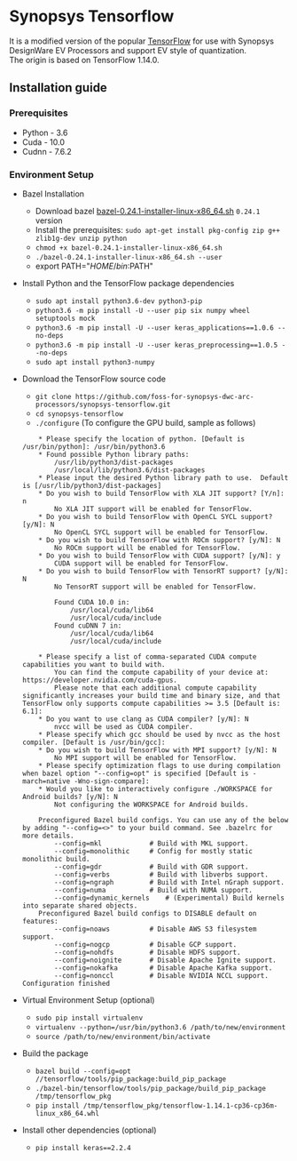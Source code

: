 # Synopsys Tensorflow
It is a modified version of the popular [TensorFlow](https://github.com/tensorflow/tensorflow) for use with Synopsys DesignWare EV Processors 
and support EV style of quantization.  
The origin is based on TensorFlow 1.14.0.  

## Installation guide
### Prerequisites
* Python - 3.6
* Cuda - 10.0
* Cudnn - 7.6.2

### Environment Setup  
* Bazel Installation
    * Download bazel [bazel-0.24.1-installer-linux-x86_64.sh](https://github.com/bazelbuild/bazel/releases/download/0.24.1/bazel-0.24.1-installer-linux-x86_64.sh) `0.24.1` version
    * Install the prerequisites: `sudo apt-get install pkg-config zip g++ zlib1g-dev unzip python`
    * `chmod +x bazel-0.24.1-installer-linux-x86_64.sh`
    * `./bazel-0.24.1-installer-linux-x86_64.sh --user`
    * export PATH="$HOME/bin:$PATH"

* Install Python and the TensorFlow package dependencies
    * `sudo apt install python3.6-dev python3-pip`
    * `python3.6 -m pip install -U --user pip six numpy wheel setuptools mock`
    * `python3.6 -m pip install -U --user keras_applications==1.0.6 --no-deps`
    * `python3.6 -m pip install -U --user keras_preprocessing==1.0.5 --no-deps`
    * `sudo apt install python3-numpy`

* Download the TensorFlow source code
    * `git clone https://github.com/foss-for-synopsys-dwc-arc-processors/synopsys-tensorflow.git`
    * `cd synopsys-tensorflow`
    * `./configure` (To configure the GPU build, sample as follows)
    ```
        * Please specify the location of python. [Default is /usr/bin/python]: /usr/bin/python3.6
        * Found possible Python library paths:
            /usr/lib/python3/dist-packages
            /usr/local/lib/python3.6/dist-packages
        * Please input the desired Python library path to use.  Default is [/usr/lib/python3/dist-packages]
        * Do you wish to build TensorFlow with XLA JIT support? [Y/n]: n
            No XLA JIT support will be enabled for TensorFlow.
        * Do you wish to build TensorFlow with OpenCL SYCL support? [y/N]: N
            No OpenCL SYCL support will be enabled for TensorFlow.
        * Do you wish to build TensorFlow with ROCm support? [y/N]: N
            No ROCm support will be enabled for TensorFlow.
        * Do you wish to build TensorFlow with CUDA support? [y/N]: y
            CUDA support will be enabled for TensorFlow.
        * Do you wish to build TensorFlow with TensorRT support? [y/N]: N
            No TensorRT support will be enabled for TensorFlow.

            Found CUDA 10.0 in:
                /usr/local/cuda/lib64
                /usr/local/cuda/include
            Found cuDNN 7 in:
                /usr/local/cuda/lib64
                /usr/local/cuda/include

        * Please specify a list of comma-separated CUDA compute capabilities you want to build with.
            You can find the compute capability of your device at: https://developer.nvidia.com/cuda-gpus.
            Please note that each additional compute capability significantly increases your build time and binary size, and that TensorFlow only supports compute capabilities >= 3.5 [Default is: 6.1]:
        * Do you want to use clang as CUDA compiler? [y/N]: N
            nvcc will be used as CUDA compiler.
        * Please specify which gcc should be used by nvcc as the host compiler. [Default is /usr/bin/gcc]:
        * Do you wish to build TensorFlow with MPI support? [y/N]: N
            No MPI support will be enabled for TensorFlow.
        * Please specify optimization flags to use during compilation when bazel option "--config=opt" is specified [Default is -march=native -Wno-sign-compare]:
        * Would you like to interactively configure ./WORKSPACE for Android builds? [y/N]: N
            Not configuring the WORKSPACE for Android builds.

        Preconfigured Bazel build configs. You can use any of the below by adding "--config=<>" to your build command. See .bazelrc for more details.
        	--config=mkl         	# Build with MKL support.
        	--config=monolithic  	# Config for mostly static monolithic build.
        	--config=gdr         	# Build with GDR support.
        	--config=verbs       	# Build with libverbs support.
        	--config=ngraph      	# Build with Intel nGraph support.
        	--config=numa        	# Build with NUMA support.
    	    --config=dynamic_kernels	# (Experimental) Build kernels into separate shared objects.
        Preconfigured Bazel build configs to DISABLE default on features:
        	--config=noaws       	# Disable AWS S3 filesystem support.
        	--config=nogcp       	# Disable GCP support.
        	--config=nohdfs      	# Disable HDFS support.
        	--config=noignite    	# Disable Apache Ignite support.
        	--config=nokafka     	# Disable Apache Kafka support.
        	--config=nonccl      	# Disable NVIDIA NCCL support.
    Configuration finished
    ````

* Virtual Environment Setup (optional)
    * `sudo pip install virtualenv`
    * `virtualenv --python=/usr/bin/python3.6 /path/to/new/environment`
    * `source /path/to/new/environment/bin/activate`

* Build the package
    * `bazel build --config=opt //tensorflow/tools/pip_package:build_pip_package`
    * `./bazel-bin/tensorflow/tools/pip_package/build_pip_package /tmp/tensorflow_pkg`
    * `pip install /tmp/tensorflow_pkg/tensorflow-1.14.1-cp36-cp36m-linux_x86_64.whl`

* Install other dependencies (optional) 
    * `pip install keras==2.2.4`
